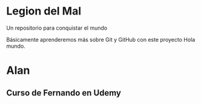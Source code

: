 # Legion del Mal
Un repositorio para conquistar el mundo

Básicamente aprenderemos más sobre Git y GitHub con este proyecto
Hola mundo.


# Alan


## Curso de Fernando en Udemy
